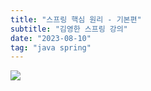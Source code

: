 ```yaml
---
title: "스프링 핵심 원리 - 기본편"
subtitle: "김영한 스프링 강의"
date: "2023-08-10"
tag: "java spring"
---
```


<img src="/images/test.png">